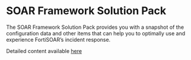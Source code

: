 # SOAR Framework Solution Pack

The SOAR Framework Solution Pack provides you with a snapshot of the configuration data and other items that can help you to optimally use and experience FortiSOAR’s incident response. 

Detailed content available [here](https://github.com/fortinet-fortisoar/solution-pack-soar-framework/blob/develop/docs/content.md)
